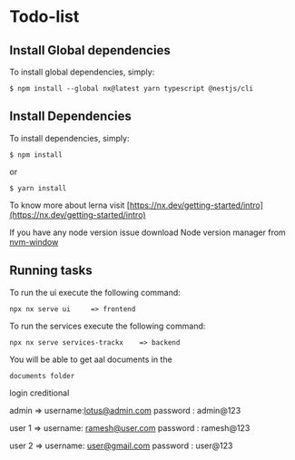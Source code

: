 # Todo-list






Install Global dependencies
------------

To install global dependencies, simply:

```console
$ npm install --global nx@latest yarn typescript @nestjs/cli
```
Install Dependencies
------------

To install dependencies, simply:

```console
$ npm install
```
or 

```console
$ yarn install
```
To know more about lerna visit [https://nx.dev/getting-started/intro](https://nx.dev/getting-started/intro)

If you have any node version issue download Node version manager from [nvm-window](https://github.com/coreybutler/nvm-windows/releases)


## Running tasks

To run the ui execute the following command:

```
npx nx serve ui     => frontend
```

To run the services execute the following command:

```
npx nx serve services-trackx    => backend
```

You will be able to get aal documents in the 

```
documents folder
```

login creditional

admin => 
 username:lotus@admin.com
 password : admin@123

 user 1 =>
  username: ramesh@user.com
 password : ramesh@123

 user 2 =>
username: user@gmail.com
 password : user@123
